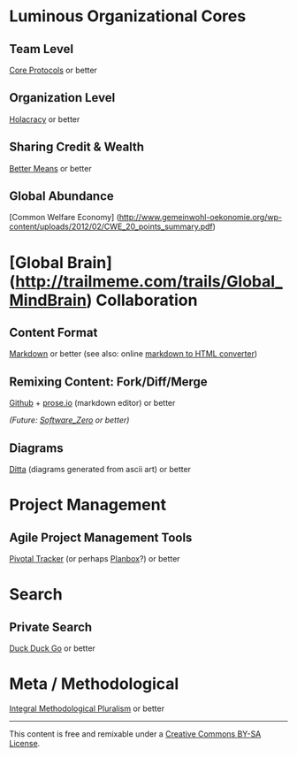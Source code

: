 Luminous Organizational Cores
=============================

Team Level
----------
[Core Protocols](http://liveingreatness.com/files/core-protocols-3.03.html) or better

Organization Level
------------------
[Holacracy](http://www.holacracy.org/sites/default/files/resources/holacracy_constitution_v3.0_0.pdf) or better
    
Sharing Credit & Wealth
-----------------------
[Better Means](http://bettermeans.com/front/open_enterprise_governance_model.html) or better                   

Global Abundance
-----------------
[Common Welfare Economy] (http://www.gemeinwohl-oekonomie.org/wp-content/uploads/2012/02/CWE_20_points_summary.pdf) 

[Global Brain] (http://trailmeme.com/trails/Global_MindBrain)
Collaboration
=============                       

Content Format
--------------
[Markdown](http://whatismarkdown.com/) or better (see also: online [markdown to HTML converter](http://daringfireball.net/projects/markdown/dingus))

Remixing Content: Fork/Diff/Merge
---------------------------------
[Github](https://help.github.com/) + [prose.io](http://prose.io/) (markdown editor) or better

_(Future: [Software_Zero](http://enlightenedstructure.org/Software_Zero/) or better)_

Diagrams
--------
[Ditta](http://ditaa.sourceforge.net/) (diagrams generated from ascii art) or better
                     
                                                 
Project Management
==================
              
Agile Project Management Tools
------------------------------
[Pivotal Tracker](http://www.pivotaltracker.com/) (or perhaps [Planbox](http://www.planbox.com/)?) or better

Search
======

Private Search
--------------
[Duck Duck Go](https://duckduckgo.com) or better

Meta / Methodological
=====================
[Integral Methodological Pluralism](http://www.slideshare.net/timbomb/integral-methodological-pluralismkey) or better



* * *

This content is free and remixable under a
<a rel="license" href="http://creativecommons.org/licenses/by-sa/3.0/">Creative Commons BY-SA License</a>.

